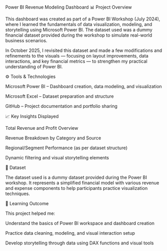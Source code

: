 Power BI Revenue Modeling Dashboard
📊 Project Overview

This dashboard was created as part of a Power BI Workshop (July 2024), where I learned the fundamentals of data visualization, modeling, and storytelling using Microsoft Power BI. The dataset used was a dummy financial dataset provided during the workshop to simulate real-world business scenarios.

In October 2025, I revisited this dataset and made a few modifications and refinements to the visuals — focusing on layout improvements, data interactions, and key financial metrics — to strengthen my practical understanding of Power BI.

⚙️ Tools & Technologies

Microsoft Power BI – Dashboard creation, data modeling, and visualization

Microsoft Excel – Dataset preparation and structure

GitHub – Project documentation and portfolio sharing

📈 Key Insights Displayed

Total Revenue and Profit Overview

Revenue Breakdown by Category and Source

Regional/Segment Performance (as per dataset structure)

Dynamic filtering and visual storytelling elements

🧩 Dataset

The dataset used is a dummy dataset provided during the Power BI workshop. It represents a simplified financial model with various revenue and expense components to help participants practice visualization techniques.

🎯 Learning Outcome

This project helped me:

Understand the basics of Power BI workspace and dashboard creation

Practice data cleaning, modeling, and visual interaction setup

Develop storytelling through data using DAX functions and visual tools
